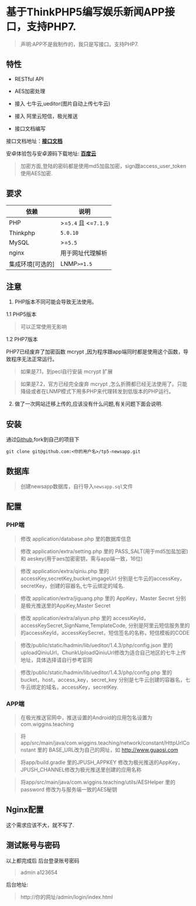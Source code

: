 基于ThinkPHP5编写娱乐新闻APP接口，支持PHP7.
===========

> 声明:APP不是我制作的，我只是写接口。支持PHP7.

## 特性

- RESTful API

- AES加密处理

- 接入 七牛云,ueditor(图片自动上传七牛云)

- 接入 阿里云短信，极光推送

- 接口文档编写

接口文档地址：[**接口文档**](http://newsapp.mydoc.io/)

安卓体验包与安卓源码下载地址: [**百度云**](https://pan.baidu.com/s/1jHWIHOq)

> 加密方面,登陆的密码都是使用md5加盐加密，sign跟access_user_token使用AES加密.

## 要求

| 依赖 | 说明 |
| -------- | -------- |
| PHP| >=`5.4` 且 <=`7.1.9` |
| Thinkphp| `5.0.10` |
| MySQL| >=`5.5` |
| nginx |用于网址代理解析|
| 集成环境[可选的] | LNMP`>=1.5` |

## 注意

1. PHP版本不同可能会导致无法使用。

1.1 PHP5版本

> 可以正常使用无影响

1.2 PHP7版本

PHP7已经废弃了加密函数 mcrypt ,因为程序跟app端同时都是使用这个函数，导致程序无法正常运行。
> 如果是7.1，到pecl自行安装 mcrypt 扩展

> 如果是7.2，官方已经完全废弃 mcrypt ,怎么折腾都已经无法使用了。只能降级或者在LNMP模式下用多PHP来代理转发到低版本的PHP运行。

2. 做了一次网站迁移上传的,应该没有什么问题,有关问题下面会说明.

## 安装

通过[Github](https://github.com/guaosi/tp5-newsapp),fork到自己的项目下
```
git clone git@github.com:<你的用户名>/tp5-newsapp.git
```

## 数据库

> 创建newsapp数据库，自行导入`newsapp.sql`文件

## 配置

### PHP端

>  修改 application/database.php 里的数据库信息

>  修改 application/extra/setting.php  里的 PASS_SALT(用于md5加盐加密) 和 aeskey(用于aes加密密钥，需与app端一致，16位)

>  修改 application/extra/qiniu.php  里的accessKey,secretKey,bucket,imgageUrl 分别是七牛云的accessKey，secretKey，创建的容器名,七牛云绑定的域名.

>  修改 application/extra/jiguang.php  里的 AppKey，Master Secret 分别是极光推送里的AppKey,Master Secret

>  修改 application/extra/aliyun.php  里的 accessKeyId，accessKeySecret,SignName,TemplateCode, 分别是阿里云短信服务里的的accessKeyId，accessKeySecret，短信签名的名称，短信模板的CODE

>  修改/public/static/hadmin/lib/ueditor/1.4.3/php/config.json 里的 uploadQiniuUrl，ChunkUploadQiniuUrl修改为适合自己地区的七牛上传地址，具体选择请自行参考官网

>  修改/public/static/hadmin/lib/ueditor/1.4.3/php/config.php 里的bucket，host，access_key，secret_key 分别是七牛云创建的容器名，七牛云绑定的域名，accessKey，secretKey.

### APP端

>  在极光推送官网中，推送设置的Android的应用包名设置为com.wiggins.teaching

>  将app/src/main/java/com.wiggins.teaching/network/constant/HttpUrlConstant 里的 BASE_URL改为自己的网址，如 http://www.guaosi.com

>  将app/build.gradle 里的JPUSH_APPKEY 修改为极光推送的AppKey，JPUSH_CHANNEL修改为极光推送里创建的应用名称

>  将app/src/main/java/com.wiggins.teaching/utils/AESHelper 里的password 修改为与服务端一致的AES秘钥

## Nginx配置

这个需求应该不大，就不写了.

## 测试账号与密码

以上都完成后
后台登录账号密码

> admin  a123654

后台地址:
> http://你的网址/admin/login/index.html